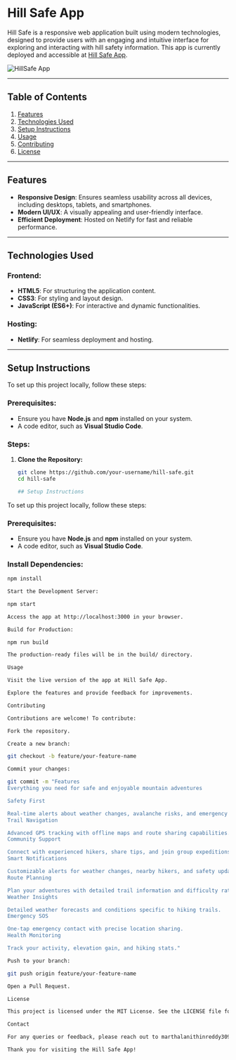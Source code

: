 # Hill Safe App

Hill Safe is a responsive web application built using modern technologies, designed to provide users with an engaging and intuitive interface for exploring and interacting with hill safety information. This app is currently deployed and accessible at [Hill Safe App](https://hill-safe.netlify.app/).

![HillSafe App](assets/images/Screenshot%202024-12-12%20004843.png)

---

## Table of Contents

1. [Features](#features)
2. [Technologies Used](#technologies-used)
3. [Setup Instructions](#setup-instructions)
4. [Usage](#usage)
5. [Contributing](#contributing)
6. [License](#license)

---

## Features

- **Responsive Design**: Ensures seamless usability across all devices, including desktops, tablets, and smartphones.
- **Modern UI/UX**: A visually appealing and user-friendly interface.
- **Efficient Deployment**: Hosted on Netlify for fast and reliable performance.

---

## Technologies Used

### Frontend:
- **HTML5**: For structuring the application content.
- **CSS3**: For styling and layout design.
- **JavaScript (ES6+)**: For interactive and dynamic functionalities.

### Hosting:
- **Netlify**: For seamless deployment and hosting.

---

## Setup Instructions

To set up this project locally, follow these steps:

### Prerequisites:
- Ensure you have **Node.js** and **npm** installed on your system.
- A code editor, such as **Visual Studio Code**.

### Steps:

1. **Clone the Repository:**
   ```bash
   git clone https://github.com/your-username/hill-safe.git
   cd hill-safe

   ## Setup Instructions

To set up this project locally, follow these steps:

### Prerequisites:
- Ensure you have **Node.js** and **npm** installed on your system.
- A code editor, such as **Visual Studio Code**.

### Install Dependencies:
```bash
npm install

Start the Development Server:

npm start

Access the app at http://localhost:3000 in your browser.

Build for Production:

npm run build

The production-ready files will be in the build/ directory.

Usage

Visit the live version of the app at Hill Safe App.

Explore the features and provide feedback for improvements.

Contributing

Contributions are welcome! To contribute:

Fork the repository.

Create a new branch:

git checkout -b feature/your-feature-name

Commit your changes:

git commit -m "Features
Everything you need for safe and enjoyable mountain adventures

Safety First

Real-time alerts about weather changes, avalanche risks, and emergency situations.
Trail Navigation

Advanced GPS tracking with offline maps and route sharing capabilities.
Community Support

Connect with experienced hikers, share tips, and join group expeditions.
Smart Notifications

Customizable alerts for weather changes, nearby hikers, and safety updates.
Route Planning

Plan your adventures with detailed trail information and difficulty ratings.
Weather Insights

Detailed weather forecasts and conditions specific to hiking trails.
Emergency SOS

One-tap emergency contact with precise location sharing.
Health Monitoring

Track your activity, elevation gain, and hiking stats."

Push to your branch:

git push origin feature/your-feature-name

Open a Pull Request.

License

This project is licensed under the MIT License. See the LICENSE file for details.

Contact

For any queries or feedback, please reach out to marthalanithinreddy3093@gmail.com.

Thank you for visiting the Hill Safe App!


